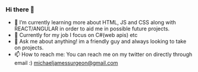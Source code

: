 ### Hi there 👋

- 🌱 I’m currently learning more about HTML, JS and CSS along with REACT/ANGULAR in order to aid me in possible future projects.
- 🚀 Currently for my job I focus on C#(web apis) etc
- 💬 Ask me about anything! im a friendly guy and always looking to take on projects. 
- 📫 How to reach me: You can reach me on my twitter on directly through email :) michaeljamessurgeon@gmail.com
